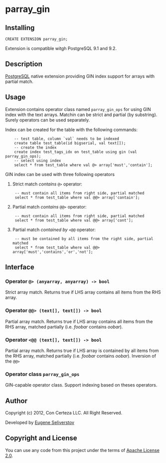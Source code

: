 parray_gin
==============

Installing
----------

    CREATE EXTENSION parray_gin;

Extension is compatible witgh PostgreSQL 9.1 and 9.2.

Description
-----------

[PostgreSQL](http://www.postgresql.org/) native extension providing GIN index support for arrays with partial match.

Usage
-----

Extension contains operator class named `parray_gin_ops` for using GIN index with the text arrays. Matchin can be strict and partial (by substring). Surely operators can be used separately.

Index can be created for the table with the following commands:

        -- test table, column `val` needs to be indexed
        create table test_table(id bigserial, val text[]);
        -- create the index
        create index test_tags_idx on test_table using gin (val parray_gin_ops);
        -- select using index
        select * from test_table where val @> array['must','contain'];

GIN index can be used with three following operators

1. Strict match _contains_ `@>` operator:

        -- must contain all items from right side, partial matched
        select * from test_table where val @@> array['contain'];


2. Partial match _contains_ `@@>` operator:

        -- must contain all items from right side, partial matched
        select * from test_table where val @@> array['cont'];


3. Partial match _contained by_ `<@@` operator:

        -- must be contained by all items from the right side, partial matched
        select * from test_table where val @@> array['must','contains','or','not'];



Interface
---------

### Operator `@> (anyarray, anyarray) -> bool`

Strict array match. Returns true if LHS array contains all items from the RHS array.

### Operator `@@> (text[], text[]) -> bool`

Partial array match. Returns true if LHS array contains all items from the RHS array,
matched partially (i.e. _foobar_ contains _oobar_).

### Operator `<@@ (text[], text[]) -> bool`

Partial array match. Returns true if LHS array is contained by all items from the RHS array, matched partially (i.e. _foobar_ contains _oobar_). Inversion of the `@@>`

### Operator class `parray_gin_ops`

GIN-capable operator class. Support indexing based on theses operators.

Author
------

Copyright (c) 2012, Con Certeza LLC. All Right Reserved.

Developed by [Eugene Seliverstov](theirix@concerteza.ru)

Copyright and License
---------------------

You can use any code from this project under the terms of [Apache License 2.0](http://www.apache.org/licenses/LICENSE-2.0).
